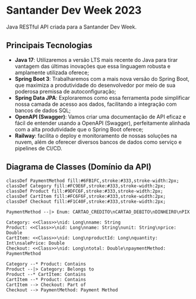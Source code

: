 # Santander Dev Week 2023

Java RESTful API criada para a Santander Dev Week.

## Principais Tecnologias
 - **Java 17**: Utilizaremos a versão LTS mais recente do Java para tirar vantagem das últimas inovações que essa linguagem robusta e amplamente utilizada oferece;
 - **Spring Boot 3**: Trabalharemos com a mais nova versão do Spring Boot, que maximiza a produtividade do desenvolvedor por meio de sua poderosa premissa de autoconfiguração;
 - **Spring Data JPA**: Exploraremos como essa ferramenta pode simplificar nossa camada de acesso aos dados, facilitando a integração com bancos de dados SQL;
 - **OpenAPI (Swagger)**: Vamos criar uma documentação de API eficaz e fácil de entender usando a OpenAPI (Swagger), perfeitamente alinhada com a alta produtividade que o Spring Boot oferece;
 - **Railway**: facilita o deploy e monitoramento de nossas soluções na nuvem, além de oferecer diversos bancos de dados como serviço e pipelines de CI/CD.


## Diagrama de Classes (Domínio da API)

```mermaid
classDef PaymentMethod fill:#6FB1FC,stroke:#333,stroke-width:2px;
classDef Category fill:#FC9E6F,stroke:#333,stroke-width:2px;
classDef Product fill:#9DFC6F,stroke:#333,stroke-width:2px;
classDef CartItem fill:#FC6F6F,stroke:#333,stroke-width:2px;
classDef Checkout fill:#F1C40F,stroke:#333,stroke-width:2px;

PaymentMethod --|> Enum: CARTAO_CREDITO\nCARTAO_DEBITO\nDINHEIRO\nPIX

Category: <<Class>>\nid: Long\nname: String
Product: <<Class>>\nid: Long\nname: String\nunit: String\nprice: Double
CartItem: <<Class>>\nid: Long\nproductId: Long\nquantity: Int\nsalePrice: Double
Checkout: <<Class>>\nid: Long\ntotal: Double\npaymentMethod: PaymentMethod

Category --* Product: Contains
Product --|> Category: Belongs to
Product --* CartItem: Contains
CartItem --* Product: Contains
CartItem --> Checkout: Part of
Checkout --> PaymentMethod: Payment Method

```


